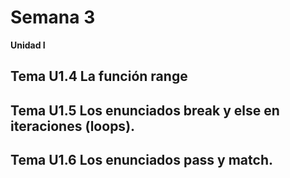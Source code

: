 # Semana 3
**Unidad I**

## Tema U1.4 La función range
## Tema U1.5 Los enunciados break y else en iteraciones (loops).
## Tema U1.6 Los enunciados pass y match.
